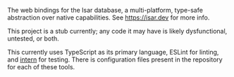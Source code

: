 The web bindings for the Isar database, a multi-platform, type-safe abstraction over native
capabilities. See https://isar.dev for more info.

This project is a stub currently; any code it may have is likely dysfunctional, untested, or
both. 

This currently uses TypeScript as its primary language, ESLint for linting, and [intern](https://github.com/theintern/intern) for testing. There is configuration files present in the repository for each of these tools.
